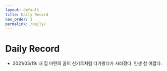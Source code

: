 ```yaml
---
layout: default
title: Daily Record
nav_order: 3
permalink: /daily/
---
```


# Daily Record

 - 2021/03/19: 내 집 마련의 꿈이 신기루처럼 다가왔다가 사라졌다. 인생
   참 어렵다.
